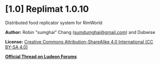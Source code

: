 # [1.0] Replimat 1.0.10
Distributed food replicator system for RimWorld

**Author:** Robin "sumghai" Chang (sumdumghai@gmail.com) and Dubwise

**License:** [Creative Commons Attribution-ShareAlike 4.0 International (CC BY-SA 4.0)](http://www.creativecommons.org/licenses/by-sa/4.0/)

[**Official Thread on Ludeon Forums**](https://ludeon.com/forums/index.php?topic=48584.0)
